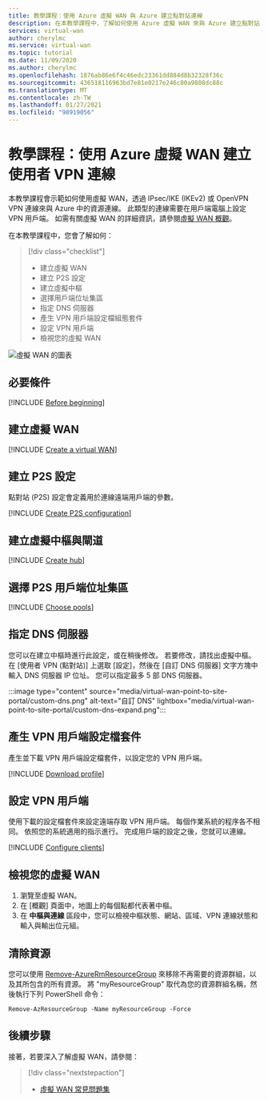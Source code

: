 ```yaml
---
title: 教學課程：使用 Azure 虛擬 WAN 與 Azure 建立點對站連線
description: 在本教學課程中，了解如何使用 Azure 虛擬 WAN 來與 Azure 建立點對站 VPN 連線。
services: virtual-wan
author: cherylmc
ms.service: virtual-wan
ms.topic: tutorial
ms.date: 11/09/2020
ms.author: cherylmc
ms.openlocfilehash: 1876ab86e6f4c46edc23361dd884d8b32328f36c
ms.sourcegitcommit: 436518116963bd7e81e0217e246c80a9808dc88c
ms.translationtype: MT
ms.contentlocale: zh-TW
ms.lasthandoff: 01/27/2021
ms.locfileid: "98919056"
---
```

# <a name="tutorial-create-a-user-vpn-connection-using-azure-virtual-wan"></a>教學課程：使用 Azure 虛擬 WAN 建立使用者 VPN 連線

本教學課程會示範如何使用虛擬 WAN，透過 IPsec/IKE (IKEv2) 或 OpenVPN VPN 連線來與 Azure 中的資源連線。 此類型的連線需要在用戶端電腦上設定 VPN 用戶端。 如需有關虛擬 WAN 的詳細資訊，請參閱[虛擬 WAN 概觀](virtual-wan-about.md)。

在本教學課程中，您會了解如何：

> [!div class="checklist"]
> * 建立虛擬 WAN
> * 建立 P2S 設定
> * 建立虛擬中樞
> * 選擇用戶端位址集區
> * 指定 DNS 伺服器
> * 產生 VPN 用戶端設定檔組態套件
> * 設定 VPN 用戶端
> * 檢視您的虛擬 WAN

![虛擬 WAN 的圖表](./media/virtual-wan-about/virtualwanp2s.png)

## <a name="prerequisites"></a>必要條件

[!INCLUDE [Before beginning](../../includes/virtual-wan-before-include.md)]

## <a name="create-a-virtual-wan"></a><a name="wan"></a>建立虛擬 WAN

[!INCLUDE [Create a virtual WAN](../../includes/virtual-wan-create-vwan-include.md)]

## <a name="create-a-p2s-configuration"></a><a name="p2sconfig"></a>建立 P2S 設定

點對站 (P2S) 設定會定義用於連線遠端用戶端的參數。

[!INCLUDE [Create P2S configuration](../../includes/virtual-wan-p2s-configuration-include.md)]

## <a name="create-virtual-hub-and-gateway"></a><a name="hub"></a>建立虛擬中樞與閘道

[!INCLUDE [Create hub](../../includes/virtual-wan-p2s-hub-include.md)]


## <a name="choose-p2s-client-address-pools"></a><a name="chooseclientpools"></a> 選擇 P2S 用戶端位址集區

[!INCLUDE [Choose pools](../../includes/virtual-wan-allocating-p2s-pools.md)]

## <a name="specify-dns-server"></a><a name="dns"></a>指定 DNS 伺服器

您可以在建立中樞時進行此設定，或在稍後修改。 若要修改，請找出虛擬中樞。 在 [使用者 VPN (點對站)] 上選取 [設定]，然後在 [自訂 DNS 伺服器] 文字方塊中輸入 DNS 伺服器 IP 位址。 您可以指定最多 5 部 DNS 伺服器。

   :::image type="content" source="media/virtual-wan-point-to-site-portal/custom-dns.png" alt-text="自訂 DNS" lightbox="media/virtual-wan-point-to-site-portal/custom-dns-expand.png":::

## <a name="generate-vpn-client-profile-package"></a><a name="download"></a>產生 VPN 用戶端設定檔套件

產生並下載 VPN 用戶端設定檔套件，以設定您的 VPN 用戶端。

[!INCLUDE [Download profile](../../includes/virtual-wan-p2s-download-profile-include.md)]

## <a name="configure-vpn-clients"></a><a name="configure-client"></a>設定 VPN 用戶端

使用下載的設定檔套件來設定遠端存取 VPN 用戶端。 每個作業系統的程序各不相同。 依照您的系統適用的指示進行。
完成用戶端的設定之後，您就可以連線。

[!INCLUDE [Configure clients](../../includes/virtual-wan-p2s-configure-clients-include.md)]

## <a name="view-your-virtual-wan"></a><a name="viewwan"></a>檢視您的虛擬 WAN

1. 瀏覽至虛擬 WAN。
1. 在 [概觀] 頁面中，地圖上的每個點都代表著中樞。
1. 在 **中樞與連線** 區段中，您可以檢視中樞狀態、網站、區域、VPN 連線狀態和輸入與輸出位元組。



## <a name="clean-up-resources"></a><a name="cleanup"></a>清除資源

您可以使用 [Remove-AzureRmResourceGroup](/powershell/module/azurerm.resources/remove-azurermresourcegroup) 來移除不再需要的資源群組，以及其所包含的所有資源。 將 "myResourceGroup" 取代為您的資源群組名稱，然後執行下列 PowerShell 命令：

```azurepowershell-interactive
Remove-AzResourceGroup -Name myResourceGroup -Force
```

## <a name="next-steps"></a>後續步驟

接著，若要深入了解虛擬 WAN，請參閱：

> [!div class="nextstepaction"]
> * [虛擬 WAN 常見問題集](virtual-wan-faq.md)
